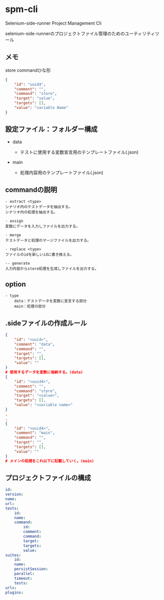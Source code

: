 # spm-cli
Selenium-side-runner Project Management Cli

selenium-side-runnerのプロジェクトファイル管理のためのユーティリティツール

## メモ
store commandひな形
```json
{
    "id": "uuid4",
    "comment": "",
    "command": "store",
    "target": "value",
    "targets": [],
    "value": "variable Name"
}
```

## 設定ファイル：フォルダー構成
- data
    - テストに使用する変数宣言用のテンプレートファイル(.json)

- main
    - 処理内容用のテンプレートファイル(.json)


## commandの説明
```
- extract <type>
シナリオ内のテストデータを抽出する。
シナリオ内の処理を抽出する。

- assign
変数にデータを入力しファイルを出力する。

- merge
テストデータと処理のマージファイルを出力する。

- replace <type>
ファイルのidを新しいidに書き換える。

-- generate
入力内容からstore処理を生成しファイルを出力する。
```

## option
```
- type
    data：テストデータを変数に宣言する部分
    main：処理の部分

```

## .sideファイルの作成ルール
```json
{
    "id": "<uui4>",
    "comment": "data",
    "command": "",
    "target": "",
    "targets": [],
    "value": ""
}
# 使用するデータを変数に格納する。(data)
{
    "id": "<uuid4>",
    "comment": "",
    "command": "store",
    "target": "<value>",
    "targets": [],
    "value": "<variable name>"
}
.
.
{
    "id": "<uuid4>",
    "comment": "main",
    "command": "",
    "target": "",
    "targets": [],
    "value": ""
}
# メインの処理をこれ以下に記載していく。(main)
```

## プロジェクトファイルの構成
```yml
id:
version:
name:
url:
tests:
    id:
    name:
    command:
        id:
        comment:
        command:
        target:
        targets:
        value:
suites:
    id:
    name:
    persistSession:
    parallel:
    timeout:
    tests:
urls:
plugins:
```
